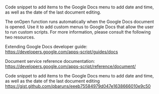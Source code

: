 Code snippet to add items to the Google Docs menu to add date and time, as well as the date of the last document editing.



The onOpen function runs automatically when the Google Docs document is
opened. Use it to add custom menus to Google Docs that allow the user to run
custom scripts. For more information, please consult the following two resources.
 
Extending Google Docs developer guide:
https://developers.google.com/apps-script/guides/docs

Document service reference documentation:
https://developers.google.com/apps-script/reference/document/

Code snippet to add items to the Google Docs menu to add date and time, as well as the date of the last document editing
https://gist.github.com/pbaruns/eeeb75584979d047e1638666010e9c50
